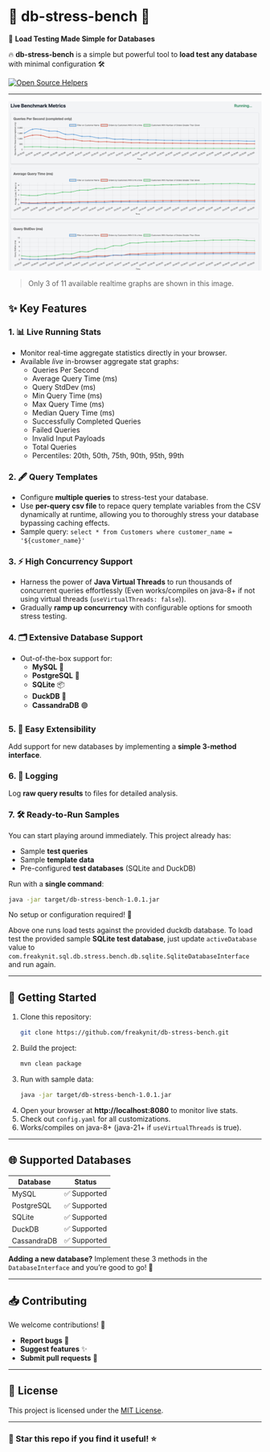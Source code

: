 # 🌟 **db-stress-bench** 🌟
🚀 **Load Testing Made Simple for Databases**

🔥 **db-stress-bench** is a simple but powerful tool to **load test any database** with minimal configuration 🛠️

[![Open Source Helpers](https://www.codetriage.com/freakynit/db-stress-bench/badges/users.svg)](https://www.codetriage.com/freakynit/db-stress-bench)

---

![images/screenshot.png](images/screenshot.png)
> Only 3 of 11 available realtime graphs are shown in this image.

## ✨ **Key Features**
### 1. **📊 Live Running Stats**
- Monitor real-time aggregate statistics directly in your browser.
- Available *live* in-browser aggregate stat graphs: 
  - Queries Per Second
  - Average Query Time (ms)
  - Query StdDev (ms)
  - Min Query Time (ms)
  - Max Query Time (ms)
  - Median Query Time (ms)
  - Successfully Completed Queries
  - Failed Queries
  - Invalid Input Payloads
  - Total Queries
  - Percentiles: 20th, 50th, 75th, 90th, 95th, 99th

### 2. **🖋️ Query Templates**
- Configure **multiple queries** to stress-test your database.
- Use **per-query csv file** to repace query template variables from the CSV dynamically at runtime, allowing you to thoroughly stress your database bypassing caching effects.
- Sample query: `select * from Customers where customer_name = '${customer_name}'`

### 3. **⚡ High Concurrency Support**
- Harness the power of **Java Virtual Threads** to run thousands of concurrent queries effortlessly (Even works/compiles on java-8+ if not using virtual threads (`useVirtualThreads: false`)).
- Gradually **ramp up concurrency** with configurable options for smooth stress testing.

### 4. **🗂️ Extensive Database Support**
- Out-of-the-box support for:
    - **MySQL** 🐬
    - **PostgreSQL** 🐘
    - **SQLite** 📦
    - **DuckDB** 🦆
    - **CassandraDB** 🟣

### 5. **🧩 Easy Extensibility**
Add support for new databases by implementing a **simple 3-method interface**.

### 6. **📄 Logging**
Log **raw query results** to files for detailed analysis.

### 7. **🛠️ Ready-to-Run Samples**
You can start playing around immediately. This project already has:
- Sample **test queries**
- Sample **template data**
- Pre-configured **test databases** (SQLite and DuckDB)

Run with a **single command**:

```bash
java -jar target/db-stress-bench-1.0.1.jar
```  

No setup or configuration required! 🎉

Above one runs load tests against the provided duckdb database. To load test the provided sample **SQLite test database**, just update `activeDatabase` value to `com.freakynit.sql.db.stress.bench.db.sqlite.SqliteDatabaseInterface` and run again.

---

## 🚀 **Getting Started**
1. Clone this repository:
   ```bash
   git clone https://github.com/freakynit/db-stress-bench.git
   ```
2. Build the project:
   ```bash
   mvn clean package
   ```
3. Run with sample data:
   ```bash
   java -jar target/db-stress-bench-1.0.1.jar
   ```
4. Open your browser at **http://localhost:8080** to monitor live stats.
5. Check out `config.yaml` for all customizations.
6. Works/compiles on java-8+ (java-21+ if `useVirtualThreads` is true).

---

## 🌐 **Supported Databases**
| Database    | Status     |  
|-------------|------------|  
| MySQL       | ✅ Supported |  
| PostgreSQL  | ✅ Supported |  
| SQLite      | ✅ Supported |  
| DuckDB      | ✅ Supported |
| CassandraDB | ✅ Supported |


**Adding a new database?** Implement these 3 methods in the `DatabaseInterface` and you’re good to go! 🚀

---

## 📥 **Contributing**
We welcome contributions! 🤝
- **Report bugs** 🐛
- **Suggest features** ✨
- **Submit pull requests** 🚀

---

## 📜 **License**
This project is licensed under the [MIT License](LICENSE).

---

### 🌟 Star this repo if you find it useful! ⭐  
